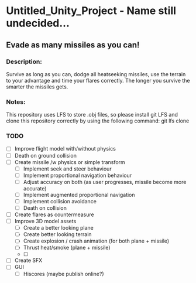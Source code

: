 # Untitled_Unity_Project - Name still undecided...
## Evade as many missiles as you can!

### Description:
Survive as long as you can, dodge all heatseeking missiles, use the terrain to your advantage and time your flares correctly.
The longer you survive the smarter the missiles gets.

### Notes:
This repository uses LFS to store .obj files, so please install git LFS and clone this repository correctly by using the following command:
git lfs clone <repo>

### TODO
- [ ] Improve flight model with/without physics
- [ ] Death on ground collision
- [ ] Create missile /w physics or simple transform
	- [ ] Implement seek and steer behaviour
	- [ ] Implement proportional navigation behaviour
	- [ ] Adjust accuracy on both (as user progresses, missile become more accurate)
	- [ ] Implement augmented proportional navigation
	- [ ] Implement collision avoidance
	- [ ] Death on collision
- [ ] Create flares as countermeasure
- [ ] Improve 3D model assets
	- [ ] Create a better looking plane
	- [ ] Create better looking terrain
	- [ ] Create explosion / crash animation (for both plane + missile)
	- [ ] Thrust heat/smoke (plane + missile)
	- [ ] 
- [ ] Create SFX
- [ ] GUI
	- [ ] Hiscores (maybe publish online?)